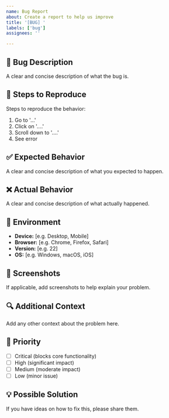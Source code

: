 ```yaml
---
name: Bug Report
about: Create a report to help us improve
title: '[BUG] '
labels: ['bug']
assignees: ''

---
```


## 🐛 Bug Description
A clear and concise description of what the bug is.

## 🔄 Steps to Reproduce
Steps to reproduce the behavior:
1. Go to '...'
2. Click on '....'
3. Scroll down to '....'
4. See error

## ✅ Expected Behavior
A clear and concise description of what you expected to happen.

## ❌ Actual Behavior
A clear and concise description of what actually happened.

## 📱 Environment
- **Device:** [e.g. Desktop, Mobile]
- **Browser:** [e.g. Chrome, Firefox, Safari]
- **Version:** [e.g. 22]
- **OS:** [e.g. Windows, macOS, iOS]

## 📸 Screenshots
If applicable, add screenshots to help explain your problem.

## 🔍 Additional Context
Add any other context about the problem here.

## 🎯 Priority
- [ ] Critical (blocks core functionality)
- [ ] High (significant impact)
- [ ] Medium (moderate impact)
- [ ] Low (minor issue)

## 💡 Possible Solution
If you have ideas on how to fix this, please share them.